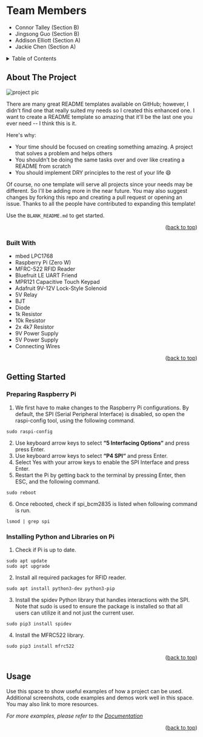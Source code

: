 # Team Members
* Connor Talley (Section B)
* Jingsong Guo (Section B)
* Addison Elliott (Section A)
* Jackie Chen (Section A)



<!-- TABLE OF CONTENTS -->
<details>
  <summary>Table of Contents</summary>
  <ol>
    <li>
      <a href="#about-the-project">About The Project</a>
      <ul>
        <li><a href="#built-with">Built With</a></li>
      </ul>
    </li>
    <li>
      <a href="#getting-started">Getting Started</a>
      <ul>
        <li><a href="#prerequisites">Prerequisites</a></li>
        <li><a href="#installation">Installation</a></li>
      </ul>
    </li>
    <li><a href="#usage">Usage</a></li>
    <li><a href="#roadmap">Roadmap</a></li>
    <li><a href="#contributing">Contributing</a></li>
    <li><a href="#license">License</a></li>
    <li><a href="#contact">Contact</a></li>
    <li><a href="#acknowledgments">Acknowledgments</a></li>
  </ol>
</details>



<!-- ABOUT THE PROJECT -->
## About The Project

![project pic](https://ibb.co/Sc9jL8L)


There are many great README templates available on GitHub; however, I didn't find one that really suited my needs so I created this enhanced one. I want to create a README template so amazing that it'll be the last one you ever need -- I think this is it.

Here's why:
* Your time should be focused on creating something amazing. A project that solves a problem and helps others
* You shouldn't be doing the same tasks over and over like creating a README from scratch
* You should implement DRY principles to the rest of your life :smile:

Of course, no one template will serve all projects since your needs may be different. So I'll be adding more in the near future. You may also suggest changes by forking this repo and creating a pull request or opening an issue. Thanks to all the people have contributed to expanding this template!

Use the `BLANK_README.md` to get started.

<p align="right">(<a href="#readme-top">back to top</a>)</p>



### Built With

* mbed LPC1768​
* Raspberry Pi (Zero W)​
* MFRC-522 RFID Reader​
* Bluefruit LE UART Friend​
* MPR121 Capacitive Touch Keypad​
* Adafruit 9V-12V Lock-Style Solenoid​
* 5V Relay​
* BJT​
* Diode​
* 1k Resistor​
* 10k Resistor​
* 2x 4k7 Resistor​
* 9V Power Supply​
* 5V Power Supply​
* Connecting Wires​

<p align="right">(<a href="#readme-top">back to top</a>)</p>



<!-- GETTING STARTED -->
## Getting Started
### Preparing Raspberry Pi

1. We first have to make changes to the Raspberry Pi configurations. By default, the SPI (Serial Peripheral Interface) is disabled, so open the raspi-config tool, using the following command.
```
sudo raspi-config
```
2. Use keyboard arrow keys to select **“5 Interfacing Options“** and press press Enter.
3. Use keyboard arrow keys to select **“P4 SPI“** and press Enter.
4. Select Yes with your arrow keys to enable the SPI Interface and press Enter.
5. Restart the Pi by getting back to the terminal by pressing Enter, then ESC, and the following command.
```
sudo reboot
```
6. Once rebooted, check if spi_bcm2835 is listed when following command is run.
```
lsmod | grep spi
```
   

### Installing Python and Libraries on Pi

1. Check if Pi is up to date.
```
sudo apt update
sudo apt upgrade
```
2. Install all required packages for RFID reader.
```
sudo apt install python3-dev python3-pip
```
3. Install the spidev Python library that handles interactions with the SPI. Note that sudo is used to ensure the package is installed so that all users can utilize it and not just the current user.
```
sudo pip3 install spidev
```
4. Install the MFRC522 library.
```
sudo pip3 install mfrc522
```

<p align="right">(<a href="#readme-top">back to top</a>)</p>



<!-- USAGE EXAMPLES -->
## Usage

Use this space to show useful examples of how a project can be used. Additional screenshots, code examples and demos work well in this space. You may also link to more resources.

_For more examples, please refer to the [Documentation](https://example.com)_

<p align="right">(<a href="#readme-top">back to top</a>)</p>

